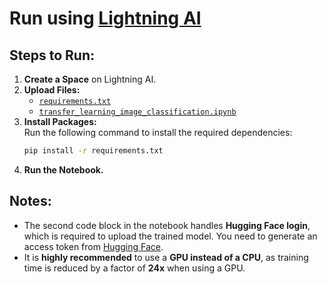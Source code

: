 # Run using [Lightning AI](https://lightning.ai/)

## Steps to Run:
1. **Create a Space** on Lightning AI.
2. **Upload Files:**  
   - [`requirements.txt`](requirements.txt)  
   - [`transfer_learning_image_classification.ipynb`](transfer_learning_image_classification.ipynb)
3. **Install Packages:**  
   Run the following command to install the required dependencies:
   ```sh
   pip install -r requirements.txt
   ```
4. **Run the Notebook.**

## Notes:
- The second code block in the notebook handles **Hugging Face login**, which is required to upload the trained model. You need to generate an access token from [Hugging Face](https://huggingface.co/settings/tokens).
- It is **highly recommended** to use a **GPU instead of a CPU**, as training time is reduced by a factor of **24x** when using a GPU.


